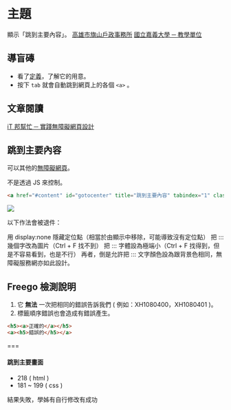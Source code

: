# 主題

顯示「跳到主要內容」。
[高雄市旗山戶政事務所](https://cishan-house.kcg.gov.tw/)
[國立嘉義大學 ─ 教學單位](http://www.ncyu.edu.tw/NewSite/content.aspx?site_content_sn=50114)

## 導盲磚

- 看了[定義](https://www.handicap-free.nat.gov.tw/Questions/Detail/82?Category=33)，了解它的用意。
- 按下 `tab` 就會自動跳到網頁上的各個 `<a>` 。

## 文章閱讀

[iT 邦幫忙 ─ 實踐無障礙網頁設計](https://ithelp.ithome.com.tw/users/20108045/ironman/2454)

## 跳到主要內容

可以其他的[無障礙網頁](https://www.handicap-free.nat.gov.tw/Applications)。

不是透過 JS 來控制。

```html
<a href="#content" id="gotocenter" title="跳到主要內容" tabindex="1" class="sr-only sr-only-focusable">跳到主要內容</a>
```

![](https://i.imgur.com/CsrDKCG.png)

以下作法會被退件：

用 display:none 隱藏定位點（相當於由顯示中移除，可能導致沒有定位點）
把 ::: 幾個字改為圖片（Ctrl + F 找不到）
把 ::: 字體設為極端小（Ctrl + F 找得到，但是不容易看到，也是不行）
再者，倒是允許把 ::: 文字顏色設為跟背景色相同，無障礙服務網亦如此設計。

## Freego 檢測說明

1. 它 **無法** 一次把相同的錯誤告訴我們 ( 例如：XH1080400，XH1080401 )。
2. 標籤順序錯誤也會造成有錯誤產生。

```html
<h5><a>正確的</a></h5>
<a><h5>錯誤的</h5></a>
```

===

#### 跳到主要畫面

- 218 ( html )
- 181 ~ 199 ( css )

結果失敗，學姊有自行修改有成功